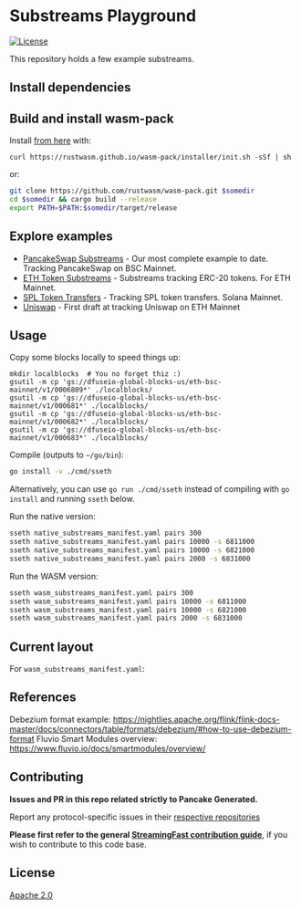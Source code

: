 # Substreams Playground
[![License](https://img.shields.io/badge/License-Apache%202.0-blue.svg)](https://opensource.org/licenses/Apache-2.0)

This repository holds a few example substreams.

## Install dependencies


## Build and install wasm-pack

Install [from here](https://rustwasm.github.io/wasm-pack/installer/) with:

```
curl https://rustwasm.github.io/wasm-pack/installer/init.sh -sSf | sh
```

or:

```bash
git clone https://github.com/rustwasm/wasm-pack.git $somedir
cd $somedir && cargo build --release
export PATH=$PATH:$somedir/target/release
```


## Explore examples

* [PancakeSwap Substreams](./pcs-rust) - Our most complete example to date. Tracking PancakeSwap on BSC Mainnet.
* [ETH Token Substreams](./eth-token) - Substreams tracking ERC-20 tokens. For ETH Mainnet.
* [SPL Token Transfers](./sol-spl-tokens) - Tracking SPL token transfers. Solana Mainnet.
* [Uniswap](./uniswap) - First draft at tracking Uniswap on ETH Mainnet


## Usage

Copy some blocks locally to speed things up:

```
mkdir localblocks  # You no forget thiz :)
gsutil -m cp 'gs://dfuseio-global-blocks-us/eth-bsc-mainnet/v1/0006809*' ./localblocks/
gsutil -m cp 'gs://dfuseio-global-blocks-us/eth-bsc-mainnet/v1/000681*' ./localblocks/
gsutil -m cp 'gs://dfuseio-global-blocks-us/eth-bsc-mainnet/v1/000682*' ./localblocks/
gsutil -m cp 'gs://dfuseio-global-blocks-us/eth-bsc-mainnet/v1/000683*' ./localblocks/
```

Compile (outputs to `~/go/bin`):

```bash
go install -v ./cmd/sseth
```

Alternatively, you can use `go run ./cmd/sseth` instead of compiling with `go install` and running `sseth` below.

Run the native version:

```bash
sseth native_substreams_manifest.yaml pairs 300
sseth native_substreams_manifest.yaml pairs 10000 -s 6811000
sseth native_substreams_manifest.yaml pairs 10000 -s 6821000
sseth native_substreams_manifest.yaml pairs 2000 -s 6831000
```

Run the WASM version:

```bash
sseth wasm_substreams_manifest.yaml pairs 300
sseth wasm_substreams_manifest.yaml pairs 10000 -s 6811000
sseth wasm_substreams_manifest.yaml pairs 10000 -s 6821000
sseth wasm_substreams_manifest.yaml pairs 2000 -s 6831000
```


## Current layout

For `wasm_substreams_manifest.yaml`:


## References

Debezium format example: https://nightlies.apache.org/flink/flink-docs-master/docs/connectors/table/formats/debezium/#how-to-use-debezium-format
Fluvio Smart Modules overview: https://www.fluvio.io/docs/smartmodules/overview/



## Contributing

**Issues and PR in this repo related strictly to Pancake Generated.**

Report any protocol-specific issues in their
[respective repositories](https://github.com/streamingfast/streamingfast#protocols)

**Please first refer to the general
[StreamingFast contribution guide](https://github.com/streamingfast/streamingfast/blob/master/CONTRIBUTING.md)**,
if you wish to contribute to this code base.

## License

[Apache 2.0](LICENSE)
